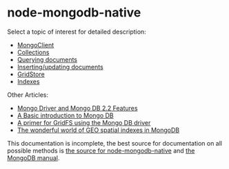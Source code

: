 node-mongodb-native
===================

Select a topic of interest for detailed description:

  * [MongoClient](articles/MongoClient.md)
  * [Collections](collections.md)
  * [Querying documents](queries.md)
  * [Inserting/updating documents](insert.md)
  * [GridStore](gridfs.md)
  * [Indexes](indexes.md)

Other Articles:

  * [Mongo Driver and Mongo DB 2.2 Features](articles/AnIntroductionTo1_1And2_2.md)
  * [A Basic introduction to Mongo DB](articles/NodeKOArticle1.md)
  * [A primer for GridFS using the Mongo DB driver](articles/NodeKOArticle2.md)
  * [The wonderful world of GEO spatial indexes in MongoDB](articles/NodeKOArticle3.md)

This documentation is incomplete, the best source for documentation on all possible methods is [the source for node-mongodb-native](https://github.com/mongodb/node-mongodb-native) and [the MongoDB manual](http://www.mongodb.org/display/DOCS/Manual).

